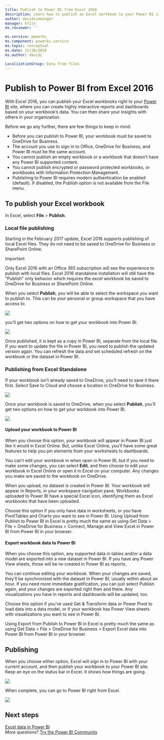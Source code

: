 ```yaml
---
title: Publish to Power BI from Excel 2016
description: Learn how to publish an Excel workbook to your Power BI site.
author: davidiseminger
manager: kfile
ms.reviewer: ''

ms.service: powerbi
ms.component: powerbi-service
ms.topic: conceptual
ms.date: 11/28/2018
ms.author: davidi

LocalizationGroup: Data from files
---
```

# Publish to Power BI from Excel 2016
With Excel 2016, you can publish your Excel workbooks right to your [Power BI](https://powerbi.microsoft.com) site, where you can create highly interactive reports and dashboards based on your workbook’s data. You can then share your insights with others in your organization.

Before we go any further, there are few things to keep in mind:

* Before you can publish to Power BI, your workbook must be saved to OneDrive for Business.
* The account you use to sign in to Office, OneDrive for Business, and Power BI must be the same account.
* You cannot publish an empty workbook or a workbook that doesn’t have any Power BI supported content.
* You cannot publish encrypted or password protected workbooks, or workbooks with Information Protection Management.
* Publishing to Power BI requires modern authentication be enabled (default). If disabled, the Publish option is not available from the File menu.

## To publish your Excel workbook
In Excel, select **File** > **Publish**.

### Local file publishing
Starting in the February 2017 update, Excel 2016 supports publishing of local Excel files. They do not need to be saved to OneDrive for Business or SharePoint Online.

> [!IMPORTANT]
> Only Excel 2016 with an Office 365 subscription will see the experience to publish with local files. Excel 2016 standalone installation will still have the "Publish" only behavior which requires the excel workbook be saved to OneDrive for Business or SharePoint Online.
> 
> 

When you select **Publish**, you will be able to select the workspace you want to publish to. This can be your personal or group workspace that you have access to.

![](media/service-publish-from-excel/pbi_choose_workspace.png)

you’ll get two options on how to get your workbook into Power BI.

![](media/service-publish-from-excel/pbi_uploadexport3.png)

Once published, it is kept as a copy in Power BI, separate from the local file. If you want to update the file in Power BI, you need to publish the updated version again. You can refresh the data and set scheduled refresh on the workbook or the dataset in Power BI.

### Publishing from Excel Standalone
If your workbook isn’t already saved to OneDrive, you’ll need to save it there first. Select Save to Cloud and choose a location in OneDrive for Business.

![](media/service-publish-from-excel/pbi_savetoonedrive2.png)

Once your workbook is saved to OneDrive, when you select **Publish**, you’ll get two options on how to get your workbook into Power BI.

![](media/service-publish-from-excel/pbi_uploadexport2.png)

#### Upload your workbook to Power BI
When you choose this option, your workbook will appear in Power BI just like it would in Excel Online. But, unlike Excel Online, you’ll have some great features to help you pin elements from your worksheets to dashboards.

You can’t edit your workbook in when open in Power BI, but if you need to make some changes, you can select **Edit**, and then choose to edit your workbook in Excel Online or open it in Excel on your computer. Any changes you make are saved to the workbook on OneDrive.

When you upload, no dataset is created in Power BI. Your workbook will appear in Reports, in your workspace navigation pane. Workbooks uploaded to Power BI have a special Excel icon, identifying them as Excel workbooks that have been uploaded.

Choose this option if you only have data in worksheets, or you have PivotTables and Charts you want to see in Power BI.
Using Upload from Publish to Power BI in Excel is pretty much the same as using Get Data > File > OneDrive for Business > Connect, Manage and View Excel in Power BI from Power BI in your browser.

#### Export workbook data to Power BI
When you choose this option, any supported data in tables and/or a data model are exported into a new dataset in Power BI. If you have any Power View sheets, those will be re-created in Power BI as reports.

You can continue editing your workbook. When your changes are saved, they’ll be synchronized with the dataset in Power BI, usually within about an hour. If you need more immediate gratification, you can just select Publish again, and your changes are exported right then and there. Any visualizations you have in reports and dashboards will be updated, too.

Choose this option if you’ve used Get & Transform data or Power Pivot to load data into a data model, or if your workbook has Power View sheets with visualizations you want to see in Power BI.

Using Export from Publish to Power BI in Excel is pretty much the same as using Get Data > File > OneDrive for Business > Export Excel data into Power BI from Power BI in your browser.

## Publishing
When you choose either option, Excel will sign in to Power BI with your current account, and then publish your workbook to your Power BI site. Keep an eye on the status bar in Excel. It shows how things are going.

![](media/service-publish-from-excel/pbi_publishingstatus.png)

When complete, you can go to Power BI right from Excel.

![](media/service-publish-from-excel/pbi_gotopbi.png)

## Next steps
[Excel data in Power BI](service-excel-workbook-files.md)  
More questions? [Try the Power BI Community](http://community.powerbi.com/)

